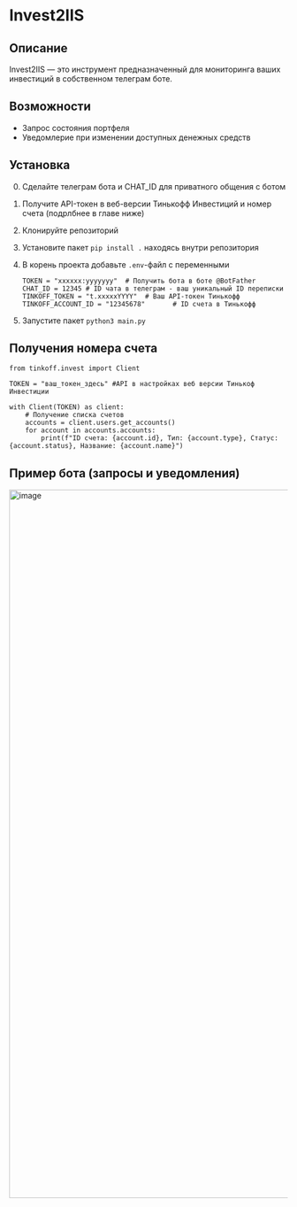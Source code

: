 # Invest2IIS

## Описание
Invest2IIS — это инструмент предназначенный для мониторинга ваших инвестиций в собственном телеграм боте. 


## Возможности
- Запрос состояния портфеля
- Уведомлерие при изменении доступных денежных средств


## Установка
0. Сделайте телеграм бота и CHAT_ID для приватного общения с ботом
1. Получите API-токен в веб-версии Тинькофф Инвестиций и номер счета (подрлбнее в главе ниже)
2. Клонируйте репозиторий
3. Установите пакет `pip install .` находясь внутри репозитория
4. В корень проекта добавьте `.env`-файл с переменными
   
    ```
    TOKEN = "xxxxxx:yyyyyyy"  # Получить бота в боте @BotFather
    CHAT_ID = 12345 # ID чата в телеграм - ваш уникальный ID переписки
    TINKOFF_TOKEN = "t.xxxxxYYYY"  # Ваш API-токен Тинькофф
    TINKOFF_ACCOUNT_ID = "12345678"       # ID счета в Тинькофф
    ```
6. Запустите пакет `python3 main.py`


## Получения номера счета 
```
from tinkoff.invest import Client

TOKEN = "ваш_токен_здесь" #API в настройках веб версии Тинькоф Инвестиции 

with Client(TOKEN) as client:
    # Получение списка счетов
    accounts = client.users.get_accounts()
    for account in accounts.accounts:
        print(f"ID счета: {account.id}, Тип: {account.type}, Статус: {account.status}, Название: {account.name}")
```

## Пример бота (запросы и уведомления)

<img width="990" height="1280" alt="image" src="https://github.com/user-attachments/assets/79d23528-2fb7-4ac1-98c0-97d12efb3daf" />
